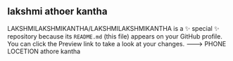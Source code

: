 lakshmi 
athoer kantha
<dr>
-
LAKSHMILAKSHMIKANTHA/LAKSHMILAKSHMIKANTHA is a ✨ special ✨ repository because its `README.md` (this file) appears on your GitHub profile.
You can click the Preview link to take a look at your changes.
--->
PHONE LOCETION
athore kantha
